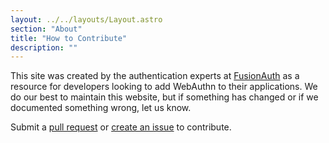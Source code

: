 ```yaml
---
layout: ../../layouts/Layout.astro
section: "About"
title: "How to Contribute"
description: ""
---
```


This site was created by the authentication experts at [FusionAuth](https://fusionauth.io) as a resource for developers looking to add WebAuthn to their applications. We do our best to maintain this website, but if something has changed or if we documented something wrong, let us know.

Submit a [pull request](https://github.com/FusionAuth/webauthn.wtf/pulls) or [create an issue](https://github.com/FusionAuth/webauthn.wtf/issues/new) to contribute.